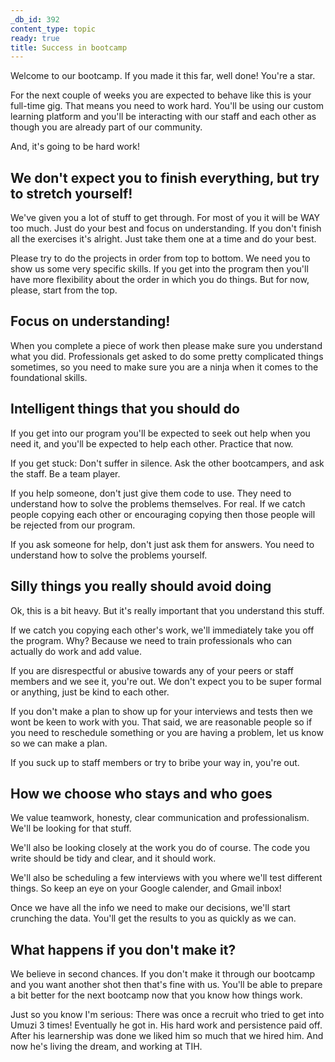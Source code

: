 ```yaml
---
_db_id: 392
content_type: topic
ready: true
title: Success in bootcamp
---
```


Welcome to our bootcamp. If you made it this far, well done! You're a star.

For the next couple of weeks you are expected to behave like this is your full-time gig. That means you need to work hard. You'll be using our custom learning platform and you'll be interacting with our staff and each other as though you are already part of our community.

And, it's going to be hard work!

## We don't expect you to finish everything, but try to stretch yourself!

We've given you a lot of stuff to get through. For most of you it will be WAY too much. Just do your best and focus on understanding. If you don't finish all the exercises it's alright. Just take them one at a time and do your best.

Please try to do the projects in order from top to bottom. We need you to show us some very specific skills. If you get into the program then you'll have more flexibility about the order in which you  do things. But for now, please, start from the top.

## Focus on understanding!

When you complete a piece of work then please make sure you understand what you did. Professionals get asked to do some pretty complicated things sometimes, so you need to make sure you are a ninja when it comes to the foundational skills.
## Intelligent things that you should do

If you get into our program you'll be expected to seek out help when you need it, and you'll be expected to help each other. Practice that now.

If you get stuck: Don't suffer in silence. Ask the other bootcampers, and ask the staff. Be a team player.

If you help someone, don't just give them code to use. They need to understand how to solve the problems themselves. For real. If we catch people copying each other or encouraging copying then those people will be rejected from our program. 

If you ask someone for help, don't just ask them for answers. You need to understand how to solve the problems yourself. 

## Silly things you really should avoid doing

Ok, this is a bit heavy. But it's really important that you understand this stuff.

If we catch you copying each other's work, we'll immediately take you off the program. Why? Because we need to train professionals who can actually do work and add value.

If you are disrespectful or abusive towards any of your peers or staff members and we see it, you're out. We don't expect you to be super formal or anything, just be kind to each other.

If you don't make a plan to show up for your interviews and tests then we wont be keen to work with you. That said, we are reasonable people so if you need to reschedule something or you are having a problem, let us know so we can make a plan.

If you suck up to staff members or try to bribe your way in, you're out.
## How we choose who stays and who goes

We value teamwork, honesty, clear communication and professionalism. We'll be looking for that stuff.

We'll also be looking closely at the work you do of course. The code you write should be tidy and clear, and it should work.

We'll also be scheduling a few interviews with you where we'll test different things. So keep an eye on your Google calender, and Gmail inbox!

Once we have all the info we need to make our decisions, we'll start crunching the data. You'll get the results to you as quickly as we can.

## What happens if you don't make it?

We believe in second chances. If you don't make it through our bootcamp and you want another shot then that's fine with us. You'll be able to prepare a bit better for the next bootcamp now that you know how things work.

Just so you know I'm serious: There was once a recruit who tried to get into Umuzi 3 times! Eventually he got in. His hard work and persistence paid off. After his learnership was done we liked him so much that we hired him. And now he's living the dream, and working at TIH.
